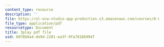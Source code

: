 ```yaml
---
content_type: resource
description: ''
file: https://ol-ocw-studio-app-production.s3.amazonaws.com/courses/8-821-string-theory-and-holographic-duality-fall-2014/6078b0a4de9d2281ea3f9fa781869947_oXsC9bjMJA4.pdf
file_type: application/pdf
resourcetype: Document
title: 3play pdf file
uid: 6078b0a4-de9d-2281-ea3f-9fa781869947
---
```

